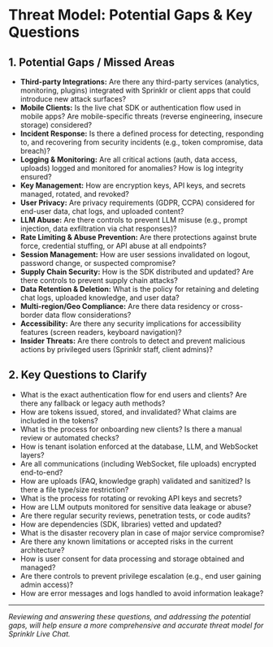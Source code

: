 # Threat Model: Potential Gaps & Key Questions

## 1. Potential Gaps / Missed Areas

- **Third-party Integrations:** Are there any third-party services (analytics, monitoring, plugins) integrated with Sprinklr or client apps that could introduce new attack surfaces?
- **Mobile Clients:** Is the live chat SDK or authentication flow used in mobile apps? Are mobile-specific threats (reverse engineering, insecure storage) considered?
- **Incident Response:** Is there a defined process for detecting, responding to, and recovering from security incidents (e.g., token compromise, data breach)?
- **Logging & Monitoring:** Are all critical actions (auth, data access, uploads) logged and monitored for anomalies? How is log integrity ensured?
- **Key Management:** How are encryption keys, API keys, and secrets managed, rotated, and revoked?
- **User Privacy:** Are privacy requirements (GDPR, CCPA) considered for end-user data, chat logs, and uploaded content?
- **LLM Abuse:** Are there controls to prevent LLM misuse (e.g., prompt injection, data exfiltration via chat responses)?
- **Rate Limiting & Abuse Prevention:** Are there protections against brute force, credential stuffing, or API abuse at all endpoints?
- **Session Management:** How are user sessions invalidated on logout, password change, or suspected compromise?
- **Supply Chain Security:** How is the SDK distributed and updated? Are there controls to prevent supply chain attacks?
- **Data Retention & Deletion:** What is the policy for retaining and deleting chat logs, uploaded knowledge, and user data?
- **Multi-region/Geo Compliance:** Are there data residency or cross-border data flow considerations?
- **Accessibility:** Are there any security implications for accessibility features (screen readers, keyboard navigation)?
- **Insider Threats:** Are there controls to detect and prevent malicious actions by privileged users (Sprinklr staff, client admins)?

## 2. Key Questions to Clarify

- What is the exact authentication flow for end users and clients? Are there any fallback or legacy auth methods?
- How are tokens issued, stored, and invalidated? What claims are included in the tokens?
- What is the process for onboarding new clients? Is there a manual review or automated checks?
- How is tenant isolation enforced at the database, LLM, and WebSocket layers?
- Are all communications (including WebSocket, file uploads) encrypted end-to-end?
- How are uploads (FAQ, knowledge graph) validated and sanitized? Is there a file type/size restriction?
- What is the process for rotating or revoking API keys and secrets?
- How are LLM outputs monitored for sensitive data leakage or abuse?
- Are there regular security reviews, penetration tests, or code audits?
- How are dependencies (SDK, libraries) vetted and updated?
- What is the disaster recovery plan in case of major service compromise?
- Are there any known limitations or accepted risks in the current architecture?
- How is user consent for data processing and storage obtained and managed?
- Are there controls to prevent privilege escalation (e.g., end user gaining admin access)?
- How are error messages and logs handled to avoid information leakage?

---

_Reviewing and answering these questions, and addressing the potential gaps, will help ensure a more comprehensive and accurate threat model for Sprinklr Live Chat._
